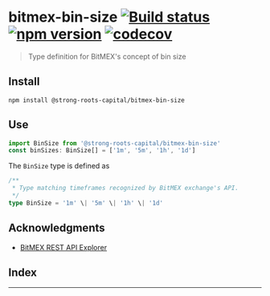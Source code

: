 
bitmex-bin-size [![Build status](https://travis-ci.org/strong-roots-capital/bitmex-bin-size.svg?branch=master)](https://travis-ci.org/strong-roots-capital/bitmex-bin-size) [![npm version](https://img.shields.io/npm/v/@strong-roots-capital/bitmex-bin-size.svg)](https://npmjs.org/package/@strong-roots-capital/bitmex-bin-size) [![codecov](https://codecov.io/gh/strong-roots-capital/bitmex-bin-size/branch/master/graph/badge.svg)](https://codecov.io/gh/strong-roots-capital/bitmex-bin-size)
========================================================================================================================================================================================================================================================================================================================================================================================================================================================================================================

> Type definition for BitMEX's concept of bin size

Install
-------

```shell
npm install @strong-roots-capital/bitmex-bin-size
```

Use
---

```typescript
import BinSize from '@strong-roots-capital/bitmex-bin-size'
const binSizes: BinSize[] = ['1m', '5m', '1h', '1d']
```

The `BinSize` type is defined as

```typescript
/**
 * Type matching timeframes recognized by BitMEX exchange's API.
 */
type BinSize = '1m' \| '5m' \| '1h' \| '1d'
```

Acknowledgments
---------------

*   [BitMEX REST API Explorer](https://www.bitmex.com/api/explorer/)

## Index

---

